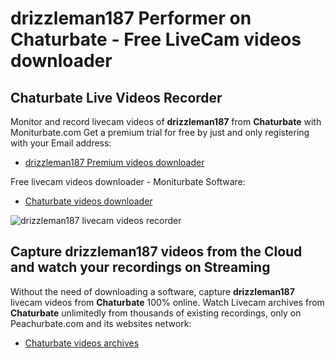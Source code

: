 # drizzleman187 Performer on Chaturbate - Free LiveCam videos downloader

## Chaturbate Live Videos Recorder

Monitor and record livecam videos of **drizzleman187** from **Chaturbate** with Moniturbate.com
Get a premium trial for free by just and only registering with your Email address:
* [drizzleman187 Premium videos downloader](https://moniturbate.com/request-demo-licence-key.html)

Free livecam videos downloader - Moniturbate Software:
* [Chaturbate videos downloader](https://moniturbate.com/moniturbate-download-software.html)

![drizzleman187 livecam videos recorder](https://peachurnet.com/templates/moniturbate-software.png)


## Capture drizzleman187 videos from the Cloud and watch your recordings on Streaming

Without the need of downloading a software, capture **drizzleman187** livecam videos from **Chaturbate** 100% online.
Watch Livecam archives from **Chaturbate** unlimitedly from thousands of existing recordings, only on Peachurbate.com and its websites network:
* [Chaturbate videos archives](https://peachurnet.com/)
